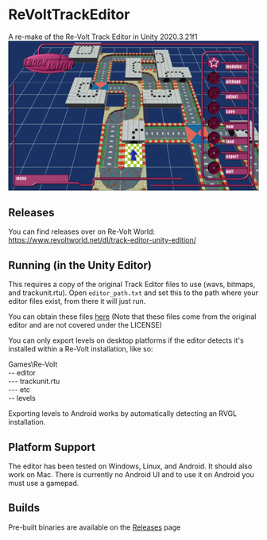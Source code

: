 # ReVoltTrackEditor
A re-make of the Re-Volt Track Editor in Unity 2020.3.21f1  
![Preview Image](preview.png?raw=true "Preview")

## Releases
You can find releases over on Re-Volt World: https://www.revoltworld.net/dl/track-editor-unity-edition/

## Running (in the Unity Editor)
This requires a copy of the original Track Editor files to use (wavs, bitmaps, and trackunit.rtu). Open `editor_path.txt` and set this to the path where your editor files exist, from there it will just run.

You can obtain these files [here](https://www.mediafire.com/file/6rimevzh3xljmzn/editor_files.zip/file) (Note that these files come from the original editor and are not covered under the LICENSE)

You can only export levels on desktop platforms if the editor detects it's installed within a Re-Volt installation, like so:

Games\Re-Volt  
\-- editor  
\--- trackunit.rtu  
\--- etc  
\-- levels 

Exporting levels to Android works by automatically detecting an RVGL installation.

## Platform Support
The editor has been tested on Windows, Linux, and Android. It should also work on Mac. There is currently no Android UI and to use it on Android you must use a gamepad.

## Builds
Pre-built binaries are available on the [Releases](https://github.com/Dummiesman/ReVoltTrackEditor/releases) page
